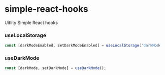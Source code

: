 # simple-react-hooks
Uitlity Simple React hooks


### useLocalStorage
```javascript
const [darkModeEnabled, setDarkModeEnabled] = useLocalStorage("darkModeEnabled", true);
```

### useDarkMode
```javascript
const [darkMode, setDarkMode] = useDarkMode();
```